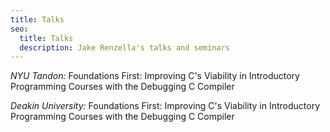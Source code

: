 ```yaml
---
title: Talks
seo:
  title: Talks
  description: Jake Renzella's talks and seminars
---
```


_NYU Tandon:_
Foundations First: Improving C's Viability in Introductory Programming Courses with the Debugging C Compiler

_Deakin University:_
Foundations First: Improving C's Viability in Introductory Programming Courses with the Debugging C Compiler
